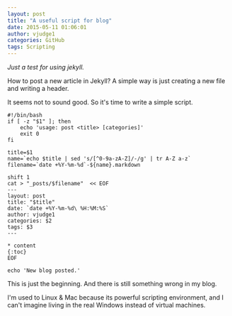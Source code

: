 ```yaml
---
layout: post
title: "A useful script for blog"
date: 2015-05-11 01:06:01
author: vjudge1
categories: GitHub
tags: Scripting
---
```


*Just a test for using jekyll.*

How to post a new article in Jekyll? A simple way is just creating a new file and writing a header.

It seems not to sound good. So it's time to write a simple script.





	#!/bin/bash
	if [ -z "$1" ]; then
	    echo 'usage: post <title> [categories]'
	    exit 0
	fi
	
	title=$1
	name=`echo $title | sed 's/[^0-9a-zA-Z]/-/g' | tr A-Z a-z`
	filename=`date +%Y-%m-%d`-${name}.markdown
	
	shift 1
	cat > "_posts/$filename"  << EOF
	---
	layout: post
	title: "$title"
	date: `date +%Y-%m-%d\ %H:%M:%S`
	author: vjudge1
	categories: $2
	tags: $3
	---
	
	* content
	{:toc}
	EOF
	
	echo 'New blog posted.'

This is just the beginning. And there is still something wrong in my blog.

I'm used to Linux & Mac because its powerful scripting environment, and I can't imagine living in the real Windows instead of virtual machines.
